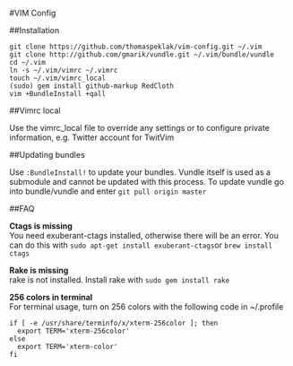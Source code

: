 #VIM Config

##Installation

    git clone https://github.com/thomaspeklak/vim-config.git ~/.vim
    git clone http://github.com/gmarik/vundle.git ~/.vim/bundle/vundle
    cd ~/.vim
    ln -s ~/.vim/vimrc ~/.vimrc
    touch ~/.vim/vimrc_local
    (sudo) gem install github-markup RedCloth
    vim +BundleInstall +qall

##Vimrc local

Use the vimrc_local file to override any settings or to configure private information, e.g. Twitter account for TwitVim

##Updating bundles

Use `:BundleInstall!` to update your bundles. Vundle itself is used as a submodule and cannot be updated with this process. To update vundle go into bundle/vundle and enter `git pull origin master`

##FAQ

__Ctags is missing__  
You need exuberant-ctags installed, otherwise there will be an error. You
can do this with `sudo apt-get install exuberant-ctags`or `brew install
ctags`

__Rake is missing__  
rake is not installed. Install rake with `sudo gem install rake`

__256 colors in terminal__  
For terminal usage, turn on 256 colors with the following code in ~/.profile

    if [ -e /usr/share/terminfo/x/xterm-256color ]; then  
      export TERM='xterm-256color'  
    else  
      export TERM='xterm-color'  
    fi  

